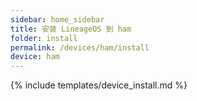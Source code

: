 ```yaml
---
sidebar: home_sidebar
title: 安装 LineageOS 到 ham
folder: install
permalink: /devices/ham/install
device: ham
---
```

{% include templates/device_install.md %}

